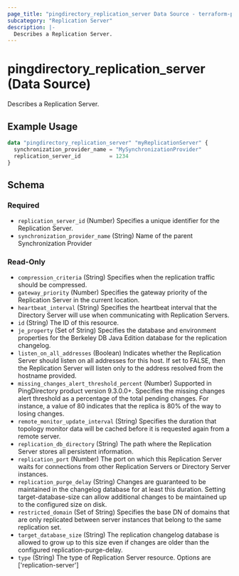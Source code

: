 ```yaml
---
page_title: "pingdirectory_replication_server Data Source - terraform-provider-pingdirectory"
subcategory: "Replication Server"
description: |-
  Describes a Replication Server.
---
```


# pingdirectory_replication_server (Data Source)

Describes a Replication Server.

## Example Usage

```terraform
data "pingdirectory_replication_server" "myReplicationServer" {
  synchronization_provider_name = "MySynchronizationProvider"
  replication_server_id         = 1234
}
```

<!-- schema generated by tfplugindocs -->
## Schema

### Required

- `replication_server_id` (Number) Specifies a unique identifier for the Replication Server.
- `synchronization_provider_name` (String) Name of the parent Synchronization Provider

### Read-Only

- `compression_criteria` (String) Specifies when the replication traffic should be compressed.
- `gateway_priority` (Number) Specifies the gateway priority of the Replication Server in the current location.
- `heartbeat_interval` (String) Specifies the heartbeat interval that the Directory Server will use when communicating with Replication Servers.
- `id` (String) The ID of this resource.
- `je_property` (Set of String) Specifies the database and environment properties for the Berkeley DB Java Edition database for the replication changelog.
- `listen_on_all_addresses` (Boolean) Indicates whether the Replication Server should listen on all addresses for this host. If set to FALSE, then the Replication Server will listen only to the address resolved from the hostname provided.
- `missing_changes_alert_threshold_percent` (Number) Supported in PingDirectory product version 9.3.0.0+. Specifies the missing changes alert threshold as a percentage of the total pending changes. For instance, a value of 80 indicates that the replica is 80% of the way to losing changes.
- `remote_monitor_update_interval` (String) Specifies the duration that topology monitor data will be cached before it is requested again from a remote server.
- `replication_db_directory` (String) The path where the Replication Server stores all persistent information.
- `replication_port` (Number) The port on which this Replication Server waits for connections from other Replication Servers or Directory Server instances.
- `replication_purge_delay` (String) Changes are guaranteed to be maintained in the changelog database for at least this duration. Setting target-database-size can allow additional changes to be maintained up to the configured size on disk.
- `restricted_domain` (Set of String) Specifies the base DN of domains that are only replicated between server instances that belong to the same replication set.
- `target_database_size` (String) The replication changelog database is allowed to grow up to this size even if changes are older than the configured replication-purge-delay.
- `type` (String) The type of Replication Server resource. Options are ['replication-server']

